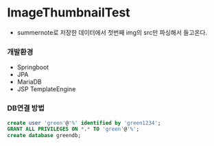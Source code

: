 # ImageThumbnailTest
- summernote로 저장한 데이터에서 첫번째 img의 src만 파싱해서 들고온다.

### 개발환경
- Springboot
- JPA
- MariaDB
- JSP TemplateEngine

### DB연결 방법
```sql
create user 'green'@'%' identified by 'green1234';
GRANT ALL PRIVILEGES ON *.* TO 'green'@'%';
create database greendb;
```